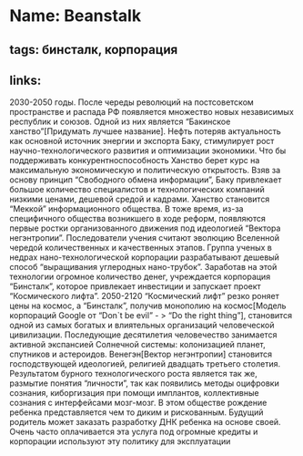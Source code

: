 # Name: Beanstalk
## tags: бинсталк, корпорация
## links:
2030-2050 годы.
После череды революций на постсоветском пространстве и распада РФ появляется множество новых независимых республик и союзов.
Одной из них является “Бакинское ханство”[Придумать лучшее название].
Нефть потеряв актуальность как основной источник энергии и экспорта Баку, стимулирует рост научно-технологического развития и оптимизации экономики. Что бы поддерживать конкурентноспособность Ханство берет курс на максимальную экономическую и политическую открытость.
Взяв за основу принцип “Свободного обмена информации”, Баку привлекает большое количество специалистов и технологических компаний низкими ценами, дешевой средой и кадрами.
Ханство становится “Меккой” информационного общества. В тоже время, из-за специфичного общества возникшего в ходе реформ, появляются первые ростки организованного движения под идеологией “Вектора негэнтропии”. Последователи учения считают эволюцию Вселенной чередой количественных и качественных этапов.
Группа ученых в недрах нано-технологической корпорации разрабатывают дешевый способ “выращивания углеродных нано-трубок”. Заработав на этой технологии огромное количество денег, учреждается корпорация “Бинсталк”, которое привлекает инвестиции и запускает проект “Космического лифта”.
2050-2120
“Космический лифт” резко роняет цены на космос, а “Бинсталк”, получив монополию на космос[Модель корпораций Google от “Don`t be evil” - > “Do the right thing”], становится одной из самых богатых и влиятельных организаций человеческой цивилизации.
Последующие десятилетия человечество занимается активной экспансией Солнечной системы: колонизацией планет, спутников и астероидов. Венегэн[Вектор негэнтропии] становится господствующей идеологией, религией двадцать третьего столетия. Результатом бурного технологического роста является так же, размытие понятия “личности”, так как появились методы оцифровки сознания, киборгизация при помощи имплантов, коллективные сознания с интерфейсами мозг-мозг. В этом обществе рождение ребенка представляется чем то диким и рискованным. Будущий родитель может заказать разработку ДНК ребенка на основе своей. Очень часто оплачивается эта услуга под огромные кредиты и корпорации используют эту политику для эксплуатации
